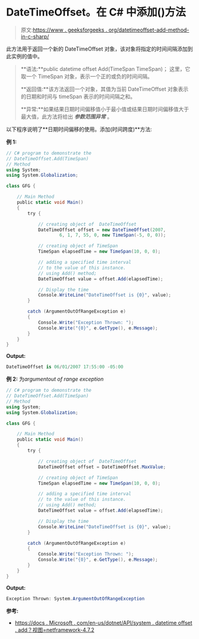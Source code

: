 # DateTimeOffset。在 C# 中添加()方法

> 原文:[https://www . geeksforgeeks . org/datetimeoffset-add-method-in-c-sharp/](https://www.geeksforgeeks.org/datetimeoffset-add-method-in-c-sharp/)

此方法用于返回一个新的 DateTimeOffset 对象，该对象将指定的时间间隔添加到此实例的值中。

> **语法:**public datetime offset Add(TimeSpan TimeSpan)；
> 这里，它取一个 TimeSpan 对象，表示一个正的或负的时间间隔。
> 
> **返回值:**该方法返回一个对象，其值为当前 DateTimeOffset 对象表示的日期和时间与 timeSpan 表示的时间间隔之和。
> 
> **异常:**如果结果日期时间偏移值小于最小值或结果日期时间偏移值大于最大值，此方法将给出 ***参数范围异常*** 。

以下程序说明了**日期时间偏移的使用。添加(时间跨度)**方法:

**例 1:**

```cs
// C# program to demonstrate the
// DateTimeOffset.Add(TimeSpan)
// Method
using System;
using System.Globalization;

class GFG {

    // Main Method
    public static void Main()
    {
        try {

            // creating object of  DateTimeOffset
            DateTimeOffset offset = new DateTimeOffset(2007, 
                    6, 1, 7, 55, 0, new TimeSpan(-5, 0, 0));

            // creating object of TimeSpan
            TimeSpan elapsedTime = new TimeSpan(10, 0, 0);

            // adding a specified time interval 
            // to the value of this instance.
            // using Add() method;
            DateTimeOffset value = offset.Add(elapsedTime);

            // Display the time
            Console.WriteLine("DateTimeOffset is {0}", value);
        }

        catch (ArgumentOutOfRangeException e) 
        {
            Console.Write("Exception Thrown: ");
            Console.Write("{0}", e.GetType(), e.Message);
        }
    }
}
```

**Output:**

```cs
DateTimeOffset is 06/01/2007 17:55:00 -05:00

```

**例 2:** 为*argumentout of range exception*

```cs
// C# program to demonstrate the
// DateTimeOffset.Add(TimeSpan)
// Method
using System;
using System.Globalization;

class GFG {

    // Main Method
    public static void Main()
    {
        try {

            // creating object of  DateTimeOffset
            DateTimeOffset offset = DateTimeOffset.MaxValue;

            // creating object of TimeSpan
            TimeSpan elapsedTime = new TimeSpan(10, 0, 0);

            // adding a specified time interval 
            // to the value of this instance.
            // using Add() method;
            DateTimeOffset value = offset.Add(elapsedTime);

            // Display the time
            Console.WriteLine("DateTimeOffset is {0}", value);
        }

        catch (ArgumentOutOfRangeException e)
        {
            Console.Write("Exception Thrown: ");
            Console.Write("{0}", e.GetType(), e.Message);
        }
    }
}
```

**Output:**

```cs
Exception Thrown: System.ArgumentOutOfRangeException

```

**参考:**

*   [https://docs . Microsoft . com/en-us/dotnet/API/system . datetime offset . add？视图=netframework-4.7.2](https://docs.microsoft.com/en-us/dotnet/api/system.datetimeoffset.add?view=netframework-4.7.2)